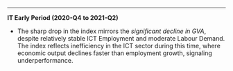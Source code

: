 ---

**IT Early Period (2020-Q4 to 2021-Q2)**

- The sharp drop in the index mirrors the *significant decline in GVA*, despite relatively stable ICT Employment and moderate Labour Demand. The index reflects inefficiency in the ICT sector during this time, where economic output declines faster than employment growth, signaling underperformance.
